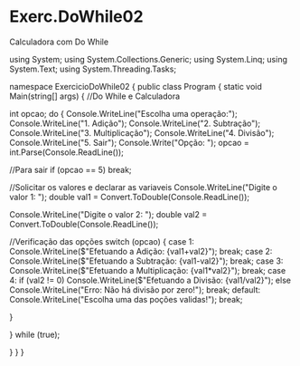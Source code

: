 # Exerc.DoWhile02
Calculadora com Do While

using System;
using System.Collections.Generic;
using System.Linq;
using System.Text;
using System.Threading.Tasks;

namespace ExercicioDoWhile02
{
    public class Program
    {
        static void Main(string[] args)
        {
            //Do While e Calculadora

  int opcao;
            do
            {
                Console.WriteLine("Escolha uma operação:");
                Console.WriteLine("1. Adição");
                Console.WriteLine("2. Subtração");
                Console.WriteLine("3. Multiplicação");
                Console.WriteLine("4. Divisão");
                Console.WriteLine("5. Sair");
                Console.Write("Opção: ");
                opcao = int.Parse(Console.ReadLine());

  //Para sair
                if (opcao == 5) break;

  //Solicitar os valores e declarar as variaveis
                Console.WriteLine("Digite o valor 1: ");
                double val1 = Convert.ToDouble(Console.ReadLine());

  Console.WriteLine("Digite o valor 2: ");
                double val2 = Convert.ToDouble(Console.ReadLine());

  //Verificação das opções
                switch (opcao)
                {
                    case 1: 
                        Console.WriteLine($"Efetuando a Adição: {val1+val2}");
                        break;
                    case 2: 
                        Console.WriteLine($"Efetuando a Subtração: {val1-val2}");
                        break;
                    case 3: 
                        Console.WriteLine($"Efetuando a Multiplicação: {val1*val2}");
                        break;
                    case 4:
                        if (val2 != 0)
                            Console.WriteLine($"Efetuando a Divisão: {val1/val2}");
                        else
                            Console.WriteLine("Erro: Não há divisão por zero!");
                        break;
                    default:
                        Console.WriteLine("Escolha uma das poções validas!");
                        break;

  }

  } while (true);

  }
  }
   }
